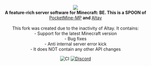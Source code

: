 <p align="center">
	<img src="https://github.com/TuranicTeam/Altay/blob/stable/.github/logo.png"></img><br>
	<b>A feature-rich server software for Minecraft: BE. This is a SPOON of </b><a href="https://github.com/pmmp/PocketMine-MP">PocketMine-MP</a><b> and </b><a href="https://github.com/TuranicTeam/Altay">Altay</a><br><br>This fork was created due to the inactivity of Altay.
It contains:<br>
- Support for the latest Minecraft version<br>
- Bug fixes<br>
- Anti internal server error kick<br>
- It does NOT contain any other API changes<br>
</p>
<p align="center">
	<img src="https://github.com/TuranicTeam/Altay/workflows/CI/badge.svg" alt="CI" />
	<a
	<a href="https://discord.gg/spquK3Q66W"><img src="https://img.shields.io/discord/930544524655202317?logo=Discord" alt="Discord" /></a>
</p>

